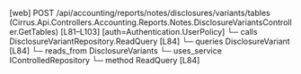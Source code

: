 [web] POST /api/accounting/reports/notes/disclosures/variants/tables  (Cirrus.Api.Controllers.Accounting.Reports.Notes.DisclosureVariantsController.GetTables)  [L81–L103] [auth=Authentication.UserPolicy]
  └─ calls DisclosureVariantRepository.ReadQuery [L84]
  └─ queries DisclosureVariant [L84]
    └─ reads_from DisclosureVariants
  └─ uses_service IControlledRepository<DisclosureVariant>
    └─ method ReadQuery [L84]

